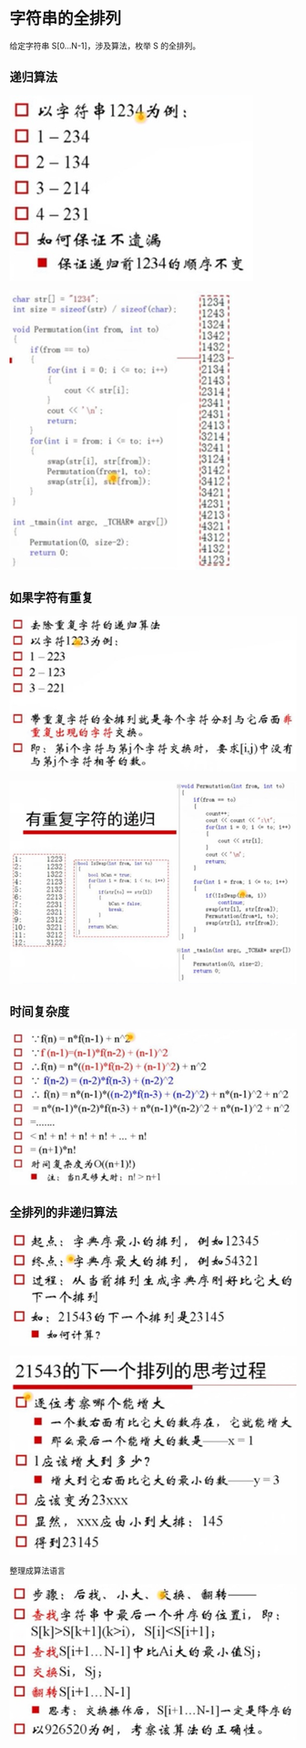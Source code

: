 # 字符串的全排列

给定字符串 S[0...N-1]，涉及算法，枚举 S 的全排列。

## 递归算法

![](sp1.jpg)

![](sp2.jpg)

## 如果字符有重复

![](sp3.jpg)

![](sp4.jpg)

## 时间复杂度

![](sp5.jpg)

## 全排列的非递归算法

![](sp6.jpg)

![](sp7.jpg)

整理成算法语言

![](sp8.jpg)
